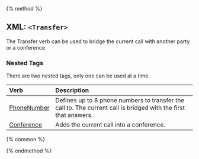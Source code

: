 {% method %}

## XML: `<Transfer>`
The Transfer verb can be used to bridge the current call with another party or a conference.

### Nested Tags
There are two nested tags, only one can be used at a time.

| Verb                                  | Description                                                                                                     |
|:--------------------------------------|:----------------------------------------------------------------------------------------------------------------|
| [PhoneNumber](transferPhoneNumber.md) | Defines up to 8 phone numbers to transfer the call to. The current call is bridged with the first that answers. |
| [Conference](transferConference.md)   | Adds the current call into a conference.                                                                        |

{% common %}

{% endmethod %}
